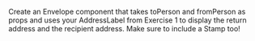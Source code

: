 Create an Envelope component that takes toPerson and fromPerson as
props and uses your AddressLabel from Exercise 1 to display the return
address and the recipient address. Make sure to include a Stamp too!